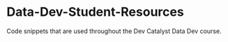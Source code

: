 # Data-Dev-Student-Resources
Code snippets that are used throughout the Dev Catalyst Data Dev course. 
